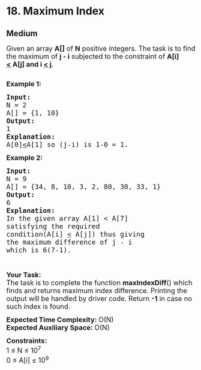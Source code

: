# 18. Maximum Index
## Medium 
<div class="problem-statement" style="user-select: auto;">
                <p style="user-select: auto;"></p><p style="user-select: auto;"><span style="font-size: 18px; user-select: auto;">Given an array <strong style="user-select: auto;">A[]</strong> of <strong style="user-select: auto;">N</strong> positive integers. The task is to&nbsp;find the maximum of <strong style="user-select: auto;">j - i</strong> subjected to the constraint of <strong style="user-select: auto;">A[i] <u style="user-select: auto;">&lt;</u>&nbsp;A[j] and i <u style="user-select: auto;">&lt;</u>&nbsp;j</strong>.</span><br style="user-select: auto;">
&nbsp;</p>

<p style="user-select: auto;"><span style="font-size: 18px; user-select: auto;"><strong style="user-select: auto;">Example 1:</strong></span></p>

<pre style="user-select: auto;"><span style="font-size: 18px; user-select: auto;"><strong style="user-select: auto;">Input:
</strong>N = 2
A[] = {1, 10}
<strong style="user-select: auto;">Output:
</strong>1<strong style="user-select: auto;">
Explanation:
</strong>A[0]<u style="user-select: auto;">&lt;</u>A[1] so (j-i) is 1-0 = 1.</span></pre>

<p style="user-select: auto;"><span style="font-size: 18px; user-select: auto;"><strong style="user-select: auto;">Example 2:</strong></span></p>

<pre style="user-select: auto;"><span style="font-size: 18px; user-select: auto;"><strong style="user-select: auto;">Input:
</strong>N = 9
A[] = {34, 8, 10, 3, 2, 80, 30, 33, 1}
<strong style="user-select: auto;">Output:
</strong>6<strong style="user-select: auto;">
Explanation:
</strong>In the given array A[1] &lt; A[7]
satisfying the required 
condition(A[i] <u style="user-select: auto;">&lt;</u> A[j]) thus giving 
the maximum difference of j - i 
which is 6(7-1).</span>
</pre>

<p style="user-select: auto;">&nbsp;</p>

<p style="user-select: auto;"><span style="font-size: 18px; user-select: auto;"><strong style="user-select: auto;">Your Task:</strong><br style="user-select: auto;">
The task is to complete the function <strong style="user-select: auto;">maxIndexDiff</strong>() which finds and returns maximum index difference. Printing the output will be handled by driver code. Return <strong style="user-select: auto;">-1</strong> in case no such index is found.</span></p>

<p style="user-select: auto;"><span style="font-size: 18px; user-select: auto;"><strong style="user-select: auto;">Expected Time Complexity:&nbsp;</strong>O(N)<br style="user-select: auto;">
<strong style="user-select: auto;">Expected Auxiliary Space:&nbsp;</strong>O(N)</span></p>

<p style="user-select: auto;"><span style="font-size: 18px; user-select: auto;"><strong style="user-select: auto;">Constraints:</strong><br style="user-select: auto;">
1 ≤ N ≤ 10<sup style="user-select: auto;">7</sup><br style="user-select: auto;">
0 ≤ A[i] ≤ 10<sup style="user-select: auto;">9</sup></span></p>

<p style="user-select: auto;">&nbsp;</p>
 <p style="user-select: auto;"></p>
            </div>